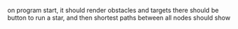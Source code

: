 on program start, it should render obstacles and targets
there should be button to run a star, and then shortest paths between all nodes should show